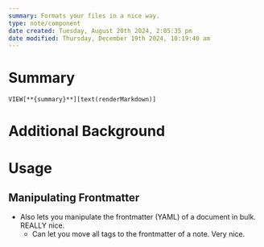```yaml
---
summary: Formats your files in a nice way.
type: note/component
date created: Tuesday, August 20th 2024, 2:05:35 pm
date modified: Thursday, December 19th 2024, 10:19:40 am
---
```

# Summary
`VIEW[**{summary}**][text(renderMarkdown)]`

# Additional Background

# Usage
## Manipulating Frontmatter
- Also lets you manipulate the frontmatter (YAML) of a document in bulk. REALLY nice. 
	- Can let you move all tags to the frontmatter of a note. Very nice.
